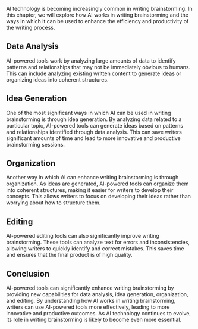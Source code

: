 
AI technology is becoming increasingly common in writing brainstorming. In this chapter, we will explore how AI works in writing brainstorming and the ways in which it can be used to enhance the efficiency and productivity of the writing process.

Data Analysis
-------------

AI-powered tools work by analyzing large amounts of data to identify patterns and relationships that may not be immediately obvious to humans. This can include analyzing existing written content to generate ideas or organizing ideas into coherent structures.

Idea Generation
---------------

One of the most significant ways in which AI can be used in writing brainstorming is through idea generation. By analyzing data related to a particular topic, AI-powered tools can generate ideas based on patterns and relationships identified through data analysis. This can save writers significant amounts of time and lead to more innovative and productive brainstorming sessions.

Organization
------------

Another way in which AI can enhance writing brainstorming is through organization. As ideas are generated, AI-powered tools can organize them into coherent structures, making it easier for writers to develop their concepts. This allows writers to focus on developing their ideas rather than worrying about how to structure them.

Editing
-------

AI-powered editing tools can also significantly improve writing brainstorming. These tools can analyze text for errors and inconsistencies, allowing writers to quickly identify and correct mistakes. This saves time and ensures that the final product is of high quality.

Conclusion
----------

AI-powered tools can significantly enhance writing brainstorming by providing new capabilities for data analysis, idea generation, organization, and editing. By understanding how AI works in writing brainstorming, writers can use AI-powered tools more effectively, leading to more innovative and productive outcomes. As AI technology continues to evolve, its role in writing brainstorming is likely to become even more essential.
